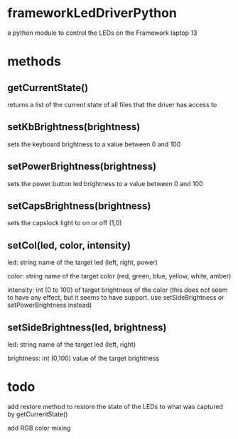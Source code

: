 # frameworkLedDriverPython
a python module to control the LEDs on the Framework laptop 13

# methods

## getCurrentState()

returns a list of the current state of all files that the driver has access to

## setKbBrightness(brightness)

sets the keyboard brightness to a value between 0 and 100

## setPowerBrightness(brightness)

sets the power button led brightness to a value between 0 and 100

## setCapsBrightness(brightness)

sets the capslock light to on or off (1,0)

## setCol(led, color, intensity)

led: string name of the target led (left, right, power)

color: string name of the target color (red, green, blue, yellow, white, amber)

intensity: int (0 to 100) of target brightness of the color (this does not seem to have any effect, but it seems to have support. use setSideBrightness or setPowerBrightness instead)

## setSideBrightness(led, brightness)

led: string name of the target led (left, right)

brightness: int (0,100) value of the target brightness

# todo
add restore method to restore the state of the LEDs to what was captured by getCurrentState()

add RGB color mixing
